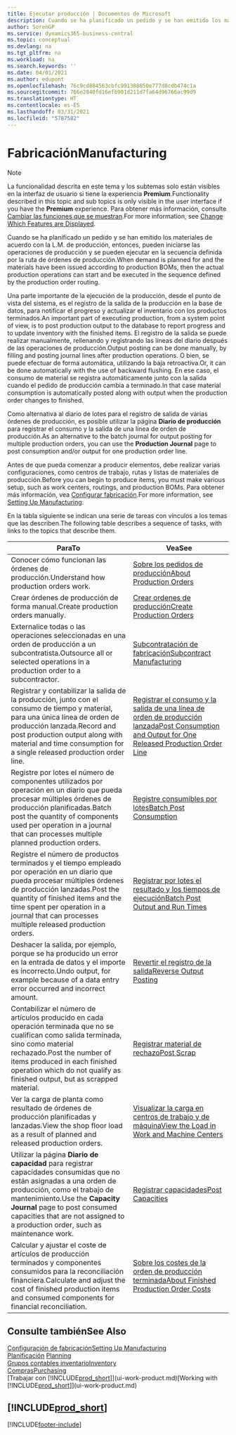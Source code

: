 ```yaml
---
title: Ejecutar producción | Documentos de Microsoft
description: Cuando se ha planificado un pedido y se han emitido los materiales de acuerdo con la L.M. de producción, entonces, pueden iniciarse las operaciones de producción y se pueden ejecutar en la secuencia definida por la ruta de órdenes de producción.
author: SorenGP
ms.service: dynamics365-business-central
ms.topic: conceptual
ms.devlang: na
ms.tgt_pltfrm: na
ms.workload: na
ms.search.keywords: ''
ms.date: 04/01/2021
ms.author: edupont
ms.openlocfilehash: 76c9cd884563cbfc991388050e777d8cdb474c1a
ms.sourcegitcommit: 766e2840fd16efb901d211d7fa64d96766ac99d9
ms.translationtype: HT
ms.contentlocale: es-ES
ms.lasthandoff: 03/31/2021
ms.locfileid: "5787582"
---
```

# <a name="manufacturing"></a><span data-ttu-id="c346f-103">Fabricación</span><span class="sxs-lookup"><span data-stu-id="c346f-103">Manufacturing</span></span>
> [!NOTE]
> <span data-ttu-id="c346f-104">La funcionalidad descrita en este tema y los subtemas solo están visibles en la interfaz de usuario si tiene la experiencia **Premium**.</span><span class="sxs-lookup"><span data-stu-id="c346f-104">Functionality described in this topic and sub topics is only visible in the user interface if you have the **Premium** experience.</span></span> <span data-ttu-id="c346f-105">Para obtener más información, consulte [Cambiar las funciones que se muestran](ui-experiences.md).</span><span class="sxs-lookup"><span data-stu-id="c346f-105">For more information, see [Change Which Features are Displayed](ui-experiences.md).</span></span>

<span data-ttu-id="c346f-106">Cuando se ha planificado un pedido y se han emitido los materiales de acuerdo con la L.M. de producción, entonces, pueden iniciarse las operaciones de producción y se pueden ejecutar en la secuencia definida por la ruta de órdenes de producción.</span><span class="sxs-lookup"><span data-stu-id="c346f-106">When demand is planned for and the materials have been issued according to production BOMs, then the actual production operations can start and be executed in the sequence defined by the production order routing.</span></span>  

<span data-ttu-id="c346f-107">Una parte importante de la ejecución de la producción, desde el punto de vista del sistema, es el registro de la salida de la producción en la base de datos, para notificar el progreso y actualizar el inventario con los productos terminados.</span><span class="sxs-lookup"><span data-stu-id="c346f-107">An important part of executing production, from a system point of view, is to post production output to the database to report progress and to update inventory with the finished items.</span></span> <span data-ttu-id="c346f-108">El registro de la salida se puede realizar manualmente, rellenando y registrando las líneas del diario después de las operaciones de producción.</span><span class="sxs-lookup"><span data-stu-id="c346f-108">Output posting can be done manually, by filling and posting journal lines after production operations.</span></span> <span data-ttu-id="c346f-109">O bien, se puede efectuar de forma automática, utilizando la baja retroactiva.</span><span class="sxs-lookup"><span data-stu-id="c346f-109">Or, it can be done automatically with the use of backward flushing.</span></span> <span data-ttu-id="c346f-110">En ese caso, el consumo de material se registra automáticamente junto con la salida cuando el pedido de producción cambia a terminado.</span><span class="sxs-lookup"><span data-stu-id="c346f-110">In that case material consumption is automatically posted along with output when the production order changes to finished.</span></span>  

<span data-ttu-id="c346f-111">Como alternativa al diario de lotes para el registro de salida de varias órdenes de producción, es posible utilizar la página **Diario de producción** para registrar el consumo y la salida de una línea de orden de producción.</span><span class="sxs-lookup"><span data-stu-id="c346f-111">As an alternative to the batch journal for output posting for multiple production orders, you can use the **Production Journal** page to post consumption and/or output for one production order line.</span></span>

<span data-ttu-id="c346f-112">Antes de que pueda comenzar a producir elementos, debe realizar varias configuraciones, como centros de trabajo, rutas y listas de materiales de producción.</span><span class="sxs-lookup"><span data-stu-id="c346f-112">Before you can begin to produce items, you must make various setup, such as work centers, routings, and production BOMs.</span></span> <span data-ttu-id="c346f-113">Para obtener más información, vea [Configurar fabricación](production-configure-production-processes.md).</span><span class="sxs-lookup"><span data-stu-id="c346f-113">For more information, see [Setting Up Manufacturing](production-configure-production-processes.md).</span></span>

<span data-ttu-id="c346f-114">En la tabla siguiente se indican una serie de tareas con vínculos a los temas que las describen.</span><span class="sxs-lookup"><span data-stu-id="c346f-114">The following table describes a sequence of tasks, with links to the topics that describe them.</span></span>   

|<span data-ttu-id="c346f-115">**Para**</span><span class="sxs-lookup"><span data-stu-id="c346f-115">**To**</span></span>|<span data-ttu-id="c346f-116">**Vea**</span><span class="sxs-lookup"><span data-stu-id="c346f-116">**See**</span></span>|  
|------------|-------------|  
|<span data-ttu-id="c346f-117">Conocer cómo funcionan las órdenes de producción.</span><span class="sxs-lookup"><span data-stu-id="c346f-117">Understand how production orders work.</span></span>|[<span data-ttu-id="c346f-118">Sobre los pedidos de producción</span><span class="sxs-lookup"><span data-stu-id="c346f-118">About Production Orders</span></span>](production-about-production-orders.md)|
|<span data-ttu-id="c346f-119">Crear órdenes de producción de forma manual.</span><span class="sxs-lookup"><span data-stu-id="c346f-119">Create production orders manually.</span></span>|[<span data-ttu-id="c346f-120">Crear ordenes de producción</span><span class="sxs-lookup"><span data-stu-id="c346f-120">Create Production Orders</span></span>](production-how-to-create-production-orders.md)|
|<span data-ttu-id="c346f-121">Externalice todas o las operaciones seleccionadas en una orden de producción a un subcontratista.</span><span class="sxs-lookup"><span data-stu-id="c346f-121">Outsource all or selected operations in a production order to a subcontractor.</span></span>|[<span data-ttu-id="c346f-122">Subcontratación de fabricación</span><span class="sxs-lookup"><span data-stu-id="c346f-122">Subcontract Manufacturing</span></span>](production-how-to-subcontract-manufacturing.md)|
|<span data-ttu-id="c346f-123">Registrar y contabilizar la salida de la producción, junto con el consumo de tiempo y material, para una única línea de orden de producción lanzada.</span><span class="sxs-lookup"><span data-stu-id="c346f-123">Record and post production output along with material and time consumption for a single released production order line.</span></span>|[<span data-ttu-id="c346f-124">Registrar el consumo y la salida de una línea de orden de producción lanzada</span><span class="sxs-lookup"><span data-stu-id="c346f-124">Post Consumption and Output for One Released Production Order Line</span></span>](production-how-to-register-consumption-and-output.md)|  
|<span data-ttu-id="c346f-125">Registre por lotes el número de componentes utilizados por operación en un diario que pueda procesar múltiples órdenes de producción planificadas.</span><span class="sxs-lookup"><span data-stu-id="c346f-125">Batch post the quantity of components used per operation in a journal that can processes multiple planned production orders.</span></span>|[<span data-ttu-id="c346f-126">Registre consumibles por lotes</span><span class="sxs-lookup"><span data-stu-id="c346f-126">Batch Post Consumption</span></span>](production-how-to-post-consumption.md)|
|<span data-ttu-id="c346f-127">Registre el número de productos terminados y el tiempo empleado por operación en un diario que pueda procesar múltiples órdenes de producción lanzadas.</span><span class="sxs-lookup"><span data-stu-id="c346f-127">Post the quantity of finished items and the time spent per operation in a journal that can processes multiple released production orders.</span></span>|[<span data-ttu-id="c346f-128">Registrar por lotes el resultado y los tiempos de ejecución</span><span class="sxs-lookup"><span data-stu-id="c346f-128">Batch Post Output and Run Times</span></span>](production-how-to-post-output-quantity.md)|
|<span data-ttu-id="c346f-129">Deshacer la salida, por ejemplo, porque se ha producido un error en la entrada de datos y el importe es incorrecto.</span><span class="sxs-lookup"><span data-stu-id="c346f-129">Undo output, for example because of a data entry error occurred and incorrect amount.</span></span>  |[<span data-ttu-id="c346f-130">Revertir el registro de la salida</span><span class="sxs-lookup"><span data-stu-id="c346f-130">Reverse Output Posting</span></span>](production-how-to-reverse-output-posting.md)|  
|<span data-ttu-id="c346f-131">Contabilizar el número de artículos producido en cada operación terminada que no se cualifican como salida terminada, sino como material rechazado.</span><span class="sxs-lookup"><span data-stu-id="c346f-131">Post the number of items produced in each finished operation which do not qualify as finished output, but as scrapped material.</span></span>|[<span data-ttu-id="c346f-132">Registrar material de rechazo</span><span class="sxs-lookup"><span data-stu-id="c346f-132">Post Scrap</span></span>](production-how-to-post-scrap.md)|
|<span data-ttu-id="c346f-133">Ver la carga de planta como resultado de órdenes de producción planificadas y lanzadas.</span><span class="sxs-lookup"><span data-stu-id="c346f-133">View the shop floor load as a result of planned and released production orders.</span></span>|[<span data-ttu-id="c346f-134">Visualizar la carga en centros de trabajo y de máquina</span><span class="sxs-lookup"><span data-stu-id="c346f-134">View the Load in Work and Machine Centers</span></span>](production-how-to-view-the-load-on-work-centers.md)|      
|<span data-ttu-id="c346f-135">Utilizar la página **Diario de capacidad** para registrar capacidades consumidas que no están asignadas a una orden de producción, como el trabajo de mantenimiento.</span><span class="sxs-lookup"><span data-stu-id="c346f-135">Use the **Capacity Journal** page to post consumed capacities that are not assigned to a production order, such as maintenance work.</span></span>|[<span data-ttu-id="c346f-136">Registrar capacidades</span><span class="sxs-lookup"><span data-stu-id="c346f-136">Post Capacities</span></span>](production-how-to-post-capacities.md)|  
|<span data-ttu-id="c346f-137">Calcular y ajustar el coste de artículos de producción terminados y componentes consumidos para la reconciliación financiera.</span><span class="sxs-lookup"><span data-stu-id="c346f-137">Calculate and adjust the cost of finished production items and consumed components for financial reconciliation.</span></span>|[<span data-ttu-id="c346f-138">Sobre los costes de la orden de producción terminada</span><span class="sxs-lookup"><span data-stu-id="c346f-138">About Finished Production Order Costs</span></span>](finance-about-finished-production-order-costs.md)|  

## <a name="see-also"></a><span data-ttu-id="c346f-139">Consulte también</span><span class="sxs-lookup"><span data-stu-id="c346f-139">See Also</span></span>  
[<span data-ttu-id="c346f-140">Configuración de fabricación</span><span class="sxs-lookup"><span data-stu-id="c346f-140">Setting Up Manufacturing</span></span>](production-configure-production-processes.md)  
<span data-ttu-id="c346f-141">[Planificación](production-planning.md)    </span><span class="sxs-lookup"><span data-stu-id="c346f-141">[Planning](production-planning.md)    </span></span>  
[<span data-ttu-id="c346f-142">Grupos contables inventario</span><span class="sxs-lookup"><span data-stu-id="c346f-142">Inventory</span></span>](inventory-manage-inventory.md)  
[<span data-ttu-id="c346f-143">Compras</span><span class="sxs-lookup"><span data-stu-id="c346f-143">Purchasing</span></span>](purchasing-manage-purchasing.md)  
<span data-ttu-id="c346f-144">[Trabajar con [!INCLUDE[prod_short](includes/prod_short.md)]](ui-work-product.md)</span><span class="sxs-lookup"><span data-stu-id="c346f-144">[Working with [!INCLUDE[prod_short](includes/prod_short.md)]](ui-work-product.md)</span></span>

## [!INCLUDE[prod_short](includes/free_trial_md.md)]  


[!INCLUDE[footer-include](includes/footer-banner.md)]
